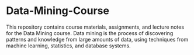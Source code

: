 # Data-Mining-Course
This repository contains course materials, assignments, and lecture notes for the Data Mining course. Data mining is the process of discovering patterns and knowledge from large amounts of data, using techniques from machine learning, statistics, and database systems.
